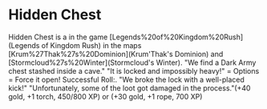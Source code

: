 # Hidden Chest

Hidden Chest is a in the game [Legends%20of%20Kingdom%20Rush](Legends of Kingdom Rush) in the maps [Krum%27Thak%27s%20Dominion](Krum'Thak's Dominion) and [Stormcloud%27s%20Winter](Stormcloud's Winter).
"We find a Dark Army chest stashed inside a cave."
"It is locked and impossibly heavy!"
= Options =
Force it open!
Successful Roll:.
"We broke the lock with a well-placed kick!"
"Unfortunately, some of the loot got damaged in the process."(+40 gold, +1 torch, 450/800 XP) or (+30 gold, +1 rope, 700 XP)